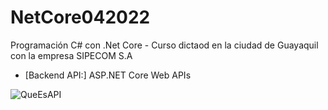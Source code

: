 # NetCore042022
Programación C# con .Net Core - Curso dictaod en la ciudad de Guayaquil con la empresa SIPECOM S.A
- [Backend API:] ASP.NET Core Web APIs

![QueEsAPI](https://user-images.githubusercontent.com/6715207/164114051-0a472fa3-9965-4adf-8e9d-66ec78f628e3.png)
